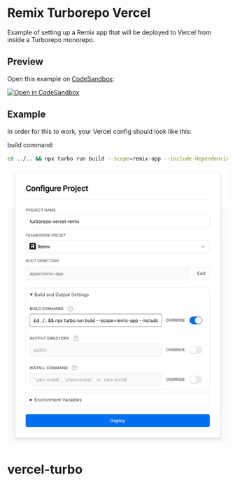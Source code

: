 # Remix Turborepo Vercel

Example of setting up a Remix app that will be deployed to Vercel from inside a Turborepo monorepo.

## Preview

Open this example on [CodeSandbox](https://codesandbox.com):

<!-- TODO: update this link to the path for your example: -->

[![Open in CodeSandbox](https://codesandbox.io/static/img/play-codesandbox.svg)](https://codesandbox.io/s/github/remix-run/examples/tree/main/turborepo-vercel)

## Example

In order for this to work, your Vercel config should look like this:

build command:

```sh
cd ../.. && npx turbo run build --scope=remix-app --include-dependencies --no-deps
```

![Vercel project config](./vercel-project-config-example.jpg)
# vercel-turbo
